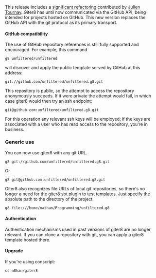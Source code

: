 This release includes a [significant refactoring][pull] contributed by
[Julien Tournay][jto]. Giter8 has until now communicated via the
GitHub API, being intended for projects hosted on GitHub. This new
version replaces the GitHub API with the git protocol as its primary
transport.

#### GitHub compatibility

The use of GitHub repository references is still fully supported and
encouraged. For example, this command

    g8 unfiltered/unfiltered

will discover and apply the public template served by GitHub at this
address:

    git://github.com/unfiltered/unfiltered.g8.git

This repository is public, so the attempt to access the repository
anonymously succeeds. If it were private the attempt would fail, in
which case giter8 would then try an ssh endpoint:

    git@github.com:unfiltered/unfiltered.g8.git

For this operation any relevant ssh keys will be employed; if the keys
are associated with a user who has read access to the repository,
you're in business.

### Generic use

You can now use giter8 with any git URL.

    g8 git://github.com/unfiltered/unfiltered.g8.git

Or

    g8 git@github.com:unfiltered/unfiltered.g8.git

Giter8 also recognizes file URLs of local git repositories, so there's
no longer a need for the giter8 sbt plugin to test templates. Just
specify the absolute path to the directory of the project.

    g8 file:///home/nathan/Programming/unfiltered.g8

#### Authentication

Authentication mechanisms used in past versions of giter8 are no
longer relevant. If you can clone a repository with git, you can apply
a giter8 template hosted there.

#### Upgrade

If you're using conscript:

    cs n8han/giter8

[jto]: https://twitter.com/skaalf
[pull]: https://github.com/n8han/giter8/pull/64
[jgit]: http://www.eclipse.org/jgit/
